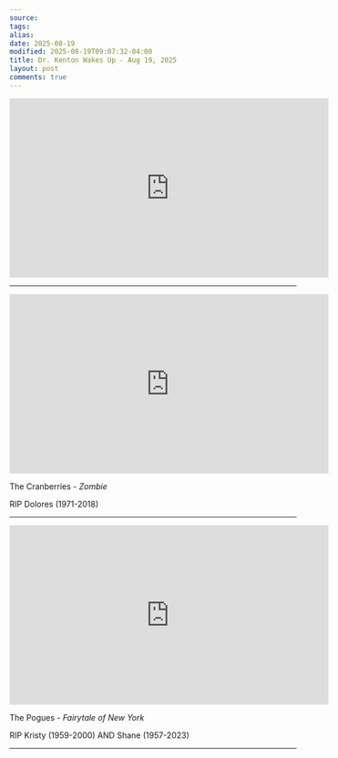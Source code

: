 ```yaml
---
source:
tags:
alias:
date: 2025-08-19
modified: 2025-08-19T09:07:32-04:00
title: Dr. Kenton Wakes Up - Aug 19, 2025
layout: post
comments: true
---
```


  

<iframe width="560" height="315" src="https://www.youtube.com/embed/qYCBROGg11o" title="YouTube video player" frameborder="0" allow="accelerometer; autoplay; clipboard-write; encrypted-media; gyroscope; picture-in-picture; web-share" allowfullscreen></iframe>

<!-- <img src="{{site.baseurl}}/images/[REPLACE]" width="560"> -->


---

<iframe width="560" height="315" src="https://www.youtube.com/embed/6Ejga4kJUts?si=KGrL9BLJpMikn8aF" title="YouTube video player" frameborder="0" allow="accelerometer; autoplay; clipboard-write; encrypted-media; gyroscope; picture-in-picture; web-share" referrerpolicy="strict-origin-when-cross-origin" allowfullscreen></iframe>

The Cranberries - *Zombie*


RIP Dolores (1971-2018)


---


<iframe width="560" height="315" src="https://www.youtube.com/embed/j9jbdgZidu8?si=IaqXbVMfU01u9Vtv" title="YouTube video player" frameborder="0" allow="accelerometer; autoplay; clipboard-write; encrypted-media; gyroscope; picture-in-picture; web-share" referrerpolicy="strict-origin-when-cross-origin" allowfullscreen></iframe>

The Pogues - *Fairytale of New York*

RIP Kristy (1959-2000)  AND Shane (1957-2023)

---

